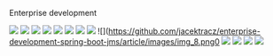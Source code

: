 Enterprise development

![](https://github.com/jacektracz/enterprise-development-spring-boot-jms/article/images/img_0.png)
![](https://github.com/jacektracz/enterprise-development-spring-boot-jms/article/images/img_1.png)
![](https://github.com/jacektracz/enterprise-development-spring-boot-jms/article/images/img_2.png)
![](https://github.com/jacektracz/enterprise-development-spring-boot-jms/article/images/img_3.png)
![](https://github.com/jacektracz/enterprise-development-spring-boot-jms/article/images/img_4.png)
![](https://github.com/jacektracz/enterprise-development-spring-boot-jms/article/images/img_5.png)
![](https://github.com/jacektracz/enterprise-development-spring-boot-jms/article/images/img_6.png)
![](https://github.com/jacektracz/enterprise-development-spring-boot-jms/article/images/img_7.png)
![](https://github.com/jacektracz/enterprise-development-spring-boot-jms/article/images/img_8.png0
![](https://github.com/jacektracz/enterprise-development-spring-boot-jms/article/images/img_9.png)
![](https://github.com/jacektracz/enterprise-development-spring-boot-jms/article/images/img_10.png)
![](https://github.com/jacektracz/enterprise-development-spring-boot-jms/article/images/img_11.png)
![](https://github.com/jacektracz/enterprise-development-spring-boot-jms/article/images/img_12.png)


